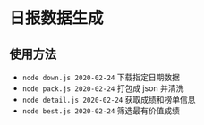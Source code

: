 # 日报数据生成

## 使用方法

- `node down.js 2020-02-24` 下载指定日期数据
- `node pack.js 2020-02-24` 打包成 json 并清洗
- `node detail.js 2020-02-24` 获取成绩和榜单信息
- `node best.js 2020-02-24` 筛选最有价值成绩